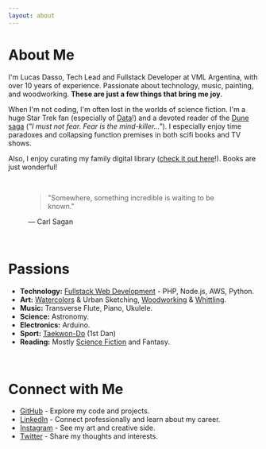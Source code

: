 ```yaml
---
layout: about
---
```


# About Me

I'm Lucas Dasso, Tech Lead and Fullstack Developer at VML Argentina, with over 10 years of experience. Passionate about technology, music, painting, and woodworking. **These are just a few things that bring me joy**.

When I'm not coding, I'm often lost in the worlds of science fiction. I'm a huge Star Trek fan (especially of [Data](https://memory-alpha.fandom.com/wiki/Data)!) and a devoted reader of the [Dune saga](https://en.wikipedia.org/wiki/Dune_(franchise)) (<em>"I must not fear. Fear is the mind-killer..."</em>). I especially enjoy time paradoxes and collapsing function premises in both scifi books and TV shows.

Also, I enjoy curating my family digital library ([check it out here](https://books.c238.com.ar/lukas238/)!). Books are just wonderful! 

<br>

<figure>
    <blockquote>
    "Somewhere, something incredible is waiting to be known."
    </blockquote>
    <figcaption>— Carl Sagan</figcaption>
</figure>


<br/>

# Passions

*   **Technology:** [Fullstack Web Development](https://github.com/Lukas238) - PHP, Node.js, AWS, Python.
*   **Art:** [Watercolors](https://www.linkedin.com/in/lucasdasso/) & Urban Sketching, [Woodworking](https://www.linkedin.com/in/lucasdasso/) & [Whittling](https://www.linkedin.com/in/lucasdasso/).
*   **Music:** Transverse Flute, Piano, Ukulele.
*   **Science:** Astronomy.
*   **Electronics:** Arduino.
*   **Sport:** [Taekwon-Do](https://www.instagram.com/mastercisternas/) (1st Dan)
*   **Reading:** Mostly [Science Fiction](https://books.c238.com.ar/lukas238/) and Fantasy.

<br/>

# Connect with Me

* [GitHub](https://github.com/Lukas238) - Explore my code and projects.
* [LinkedIn](https://www.linkedin.com/in/lucasdasso/) - Connect professionally and learn about my career.
* [Instagram](https://www.instagram.com/dassolucas) - See my art and creative side.
* [Twitter](https://twitter.com/lucasdasso) - Share my thoughts and interests.

